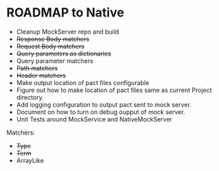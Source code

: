 # ROADMAP to Native

- Cleanup MockServer repo and build
- ~~Response Body matchers~~
- ~~Request Body matchers~~
- ~~Query parameters as dictionaries~~
- Query parameter matchers
- ~~Path matchers~~
- ~~Header matchers~~
- Make output location of pact files configurable
- Figure out how to make location of pact files same as current Project directory.
- Add logging configuration to output pact sent to mock server.
- Document on how to turn on debug oupput of mock server.
- Unit Tests around MockService and NativeMockServer

Matchers:
- ~~Type~~
- ~~Term~~
- ArrayLike

